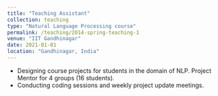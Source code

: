 ```yaml
---
title: "Teaching Assistant"
collection: teaching
type: "Natural Language Processing course"
permalink: /teaching/2014-spring-teaching-1
venue: "IIT Gandhinagar"
date: 2021-01-01
location: "Gandhinagar, India"
---
```


- Designing course projects for students in the domain of NLP. Project Mentor for 4 groups (16 students).
- Conducting coding sessions and weekly project update meetings.